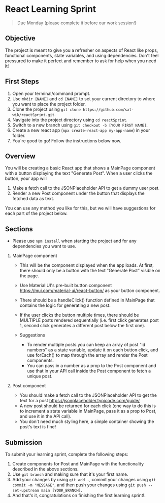 # React Learning Sprint

> Due Monday (please complete it before our work session!)

## Objective
The project is meant to give you a refresher on aspects of React like props, functional components, state variables, and using dependencies. Don't feel pressured to make it perfect and remember to ask for help when you need it!

## First Steps
1. Open your terminal/command prompt.
2. Use `mkdir [NAME]` and `cd [NAME]` to set your current directory to where you want to place the project folder.
3. Clone the project using `git clone https://github.com/sat-wik/reactSprint.git`.
4. Navigate into the project directory using `cd reactSprint`.
2. Switch to a new branch using `git checkout -b [YOUR FIRST NAME]`.
3. Create a new react app (`npx create-react-app my-app-name`) in your folder. 
4. You're good to go! Follow the instructions below now.

## Overview
You will be creating a basic React app that shows a MainPage component with a button displaying the text "Generate Post". 
When a user clicks the button, your app will 
1. Make a fetch call to the JSONPlaceholder API to get a dummy user post.
2. Render a new Post component under the button that displays the fetched data as text.

You can use any method you like for this, but we will have suggestions for each part of the project below.

## Sections
* Please use `npm install` when starting the project and for any dependencies you want to use.
  
1. MainPage component
    * This will be the component displayed when the app loads. At first, there should only be a button with the text "Generate Post" visible on the page.
    * Use Material UI's pre-built button component https://mui.com/material-ui/react-button/ as your button component. 
    * There should be a handleClick() function defined in MainPage that contains the logic for generating a new post.
    * If the user clicks the button multiple times, there should be MULTIPLE posts rendered sequentially
      (i.e. first click generates post 1, second click generates a different post below the first one).

    * Suggestions 
      - To render multiple posts you can keep an array of post "id numbers" as a state variable, update it on each button click, and use forEach() to map through the array and render the Post components.
      - You can pass in a number as a prop to the Post component and use that in your API call inside the Post component to fetch a unique post.
        
2. Post component 
    * You should make a fetch call to the JSONPlaceholder API to get the text for a post https://jsonplaceholder.typicode.com/guide/
    * A new post should be returned for each click (one way to do this is to increment a state variable in MainPage, pass it as a prop to Post, and use it in the API call). 
    * You don't need much styling here, a simple container showing the post's text is fine!
    

## Submission
To submit your learning sprint, complete the following steps:
1. Create components for Post and MainPage with the functionality described in the above sections. 
2. Use `git branch` and making sure that it's your first name.
3. Add your changes by using `git add .`, commit your changes using `git commit -m "MESSAGE"`, and then push your changes using `git push --set-upstream main [YOUR_BRANCH]`. 
4. And that's it, congratulations on finishing the first learning sprint!.

<!-- DO NOT EDIT THIS DOCUMENT! -->
